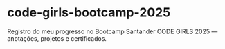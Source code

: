 # code-girls-bootcamp-2025
Registro do meu progresso no Bootcamp Santander CODE GIRLS 2025 — anotações, projetos e certificados.
